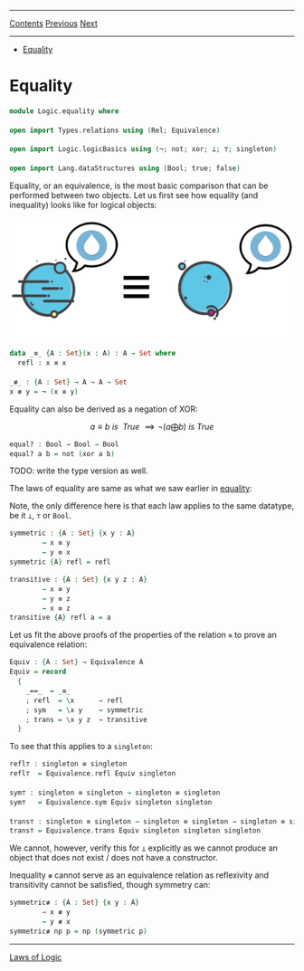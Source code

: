****
[Contents](contents.html)
[Previous](Logic.logicBasics.html)
[Next](Logic.laws.html)

<!-- START doctoc generated TOC please keep comment here to allow auto update -->
<!-- DON'T EDIT THIS SECTION, INSTEAD RE-RUN doctoc TO UPDATE -->
****

- [Equality](#equality)

<!-- END doctoc generated TOC please keep comment here to allow auto update -->


# Equality

```agda
module Logic.equality where

open import Types.relations using (Rel; Equivalence)

open import Logic.logicBasics using (¬; not; xor; ⟂; ⊤; singleton)

open import Lang.dataStructures using (Bool; true; false)
```

Equality, or an equivalence, is the most basic comparison that can be performed between two objects. Let us first see how equality (and inequality) looks like for logical objects:

![Fig 1: Equality](equality.png)

```agda
data _≡_ {A : Set}(x : A) : A → Set where
  refl : x ≡ x

_≢_ : {A : Set} → A → A → Set
x ≢ y = ¬ (x ≡ y)
```

Equality can also be derived as a negation of XOR:

$$
a \equiv b ~is~ ~True~ \implies ¬ (a \bigoplus b) ~is~ True
$$

```agda
equal? : Bool → Bool → Bool
equal? a b = not (xor a b)
```

TODO: write the type version as well.

The laws of equality are same as what we saw earlier in [equality](Types.equality.html):

Note, the only difference here is that each law applies to the same datatype, be it `⟂`, `⊤` or `Bool`.

```agda
symmetric : {A : Set} {x y : A}
        → x ≡ y
        → y ≡ x
symmetric {A} refl = refl
```

```agda
transitive : {A : Set} {x y z : A}
        → x ≡ y
        → y ≡ z
        → x ≡ z
transitive {A} refl a = a
```

Let us fit the above proofs of the properties of the relation `≡` to prove an equivalence relation:

```agda
Equiv : {A : Set} → Equivalence A
Equiv = record
  {
    _==_  = _≡_
    ; refl  = \x      → refl
    ; sym   = \x y    → symmetric
    ; trans = \x y z  → transitive
  }
```

To see that this applies to a `singleton`:

```agda
refl⊤ : singleton ≡ singleton
refl⊤  = Equivalence.refl Equiv singleton

sym⊤ : singleton ≡ singleton → singleton ≡ singleton
sym⊤   = Equivalence.sym Equiv singleton singleton

trans⊤ : singleton ≡ singleton → singleton ≡ singleton → singleton ≡ singleton
trans⊤ = Equivalence.trans Equiv singleton singleton singleton
```

We cannot, however, verify this for `⟂` explicitly as we cannot produce an object that does not exist / does not have a constructor.

Inequality `≢` cannot serve as an equivalence relation as reflexivity and transitivity cannot be satisfied, though symmetry can:

```agda
symmetric≢ : {A : Set} {x y : A}
        → x ≢ y
        → y ≢ x
symmetric≢ np p = np (symmetric p)
```

****
[Laws of Logic](./Logic.laws.html)

